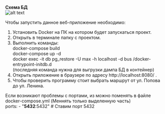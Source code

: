 **Схема БД** <br />
![alt text](https://github.com/chugumba/TEST_TASK_PHP/blob/master/db_schema.png?raw=true)

Чтобы запустить данное веб-приложение необходимо: <br />
1) Установить Docker на ПК на котором будет запускаться проект. <br />
2) Открыть в терминале папку с проектом. <br />
3) Выполнить команды: <br />
docker-compose build <br />
docker-compose up -d <br />
docker exec -it db pg_restore -U max -h localhost -d bus /docker-entrypoint-initdb.d <br />
(последняя команда нужна для выгрузки дампа БД в контейнер) <br />
4) Открыть приложение в браузере по адресу http://localhost:8080/ . <br />
5) Чтобы проверить программу стоит выбрать маршрут от ул. Попова до ул. Ленина. <br />

Если возникают проблемы с портами, из можно поменять в файле docker-compose.yml (Меннять только выделенную часть) <br />
  ports:
      - "**5432**:5432" # Ставим порт 5432
